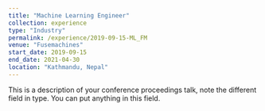 ```yaml
---
title: "Machine Learning Engineer"
collection: experience
type: "Industry"
permalink: /experience/2019-09-15-ML_FM
venue: "Fusemachines"
start_date: 2019-09-15
end_date: 2021-04-30
location: "Kathmandu, Nepal"
---
```


This is a description of your conference proceedings talk, note the different field in type. You can put anything in this field.
